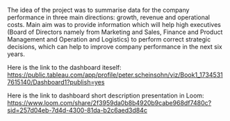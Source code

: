 The  idea of the project was to summarise data  for the company performance in three main directions: growth, revenue and operational costs. Main aim was to provide information which will help high executives (Board of Directors namely from  Marketing and Sales,  Finance and Product Management and Operation and Logistics) to perform correct strategic decisions, which can help to improve company performance in the next six years.

Here is the link to the dashboard iteself:
https://public.tableau.com/app/profile/peter.scheinsohn/viz/Book1_17345317615140/Dashboard1?publish=yes




Here is the link to dashboard short description presentation in Loom:
https://www.loom.com/share/2f3959da0b8b4920b9cabe968df7480c?sid=257d04eb-7d4d-4300-81da-b2c6aed3d84c
